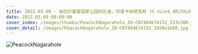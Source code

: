 ```yaml
---
title: 2022.03.09 - 纳加尔霍雷国家公园的孔雀，印度卡纳塔克邦 (© Vivek BR/Shutterstock)
date: 2022.03.09 00:00:00
cover_index: /images/thumbs/PeacockNagarahole_ZH-CN7404674152_533x300.jpg
cover_detail: /images/PeacockNagarahole_ZH-CN7404674152_1920x1080.jpg
---
```


![PeacockNagarahole](/images/PeacockNagarahole_ZH-CN7404674152_1920x1080.jpg)
